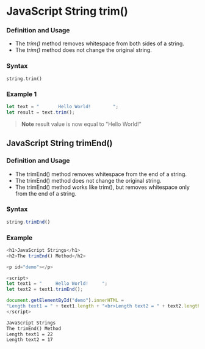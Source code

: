 # JavaScript String **trim()**

### Definition and Usage
- The _trim()_ method removes whitespace from both sides of a string.
- The _trim()_ method does not change the original string.

### Syntax
```
string.trim()
```

### Example 1
```javascript
let text = "       Hello World!        ";
let result = text.trim();
```
> **Note**
> result value is now equal to "Hello World!"

## JavaScript String **trimEnd()**
### Definition and Usage
- The trimEnd() method removes whitespace from the end of a string.
- The trimEnd() method does not change the original string.
- The trimEnd() method works like trim(), but removes whitespace only from the end of a string.
### Syntax
```javascript
string.trimEnd()
```
### Example
```javascript
<h1>JavaScript Strings</h1>
<h2>The trimEnd() Method</h2>

<p id="demo"></p>

<script>
let text1 = "     Hello World!     ";
let text2 = text1.trimEnd();

document.getElementById("demo").innerHTML =
"Length text1 = " + text1.length + "<br>Length text2 = " + text2.length;
</script>
```
```html
JavaScript Strings
The trimEnd() Method
Length text1 = 22
Length text2 = 17
```
